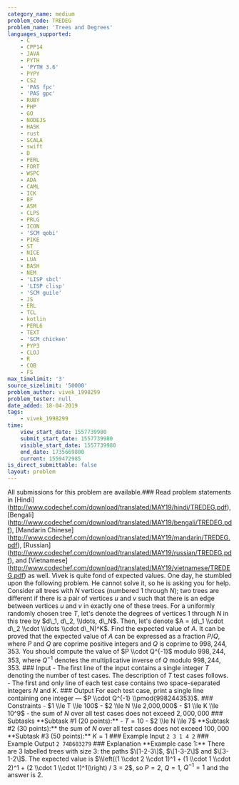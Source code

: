 ```yaml
---
category_name: medium
problem_code: TREDEG
problem_name: 'Trees and Degrees'
languages_supported:
    - C
    - CPP14
    - JAVA
    - PYTH
    - 'PYTH 3.6'
    - PYPY
    - CS2
    - 'PAS fpc'
    - 'PAS gpc'
    - RUBY
    - PHP
    - GO
    - NODEJS
    - HASK
    - rust
    - SCALA
    - swift
    - D
    - PERL
    - FORT
    - WSPC
    - ADA
    - CAML
    - ICK
    - BF
    - ASM
    - CLPS
    - PRLG
    - ICON
    - 'SCM qobi'
    - PIKE
    - ST
    - NICE
    - LUA
    - BASH
    - NEM
    - 'LISP sbcl'
    - 'LISP clisp'
    - 'SCM guile'
    - JS
    - ERL
    - TCL
    - kotlin
    - PERL6
    - TEXT
    - 'SCM chicken'
    - PYP3
    - CLOJ
    - R
    - COB
    - FS
max_timelimit: '3'
source_sizelimit: '50000'
problem_author: vivek_1998299
problem_tester: null
date_added: 18-04-2019
tags:
    - vivek_1998299
time:
    view_start_date: 1557739980
    submit_start_date: 1557739980
    visible_start_date: 1557739980
    end_date: 1735669800
    current: 1559472985
is_direct_submittable: false
layout: problem
---
```

All submissions for this problem are available.\### Read problem statements in \[Hindi\](http://www.codechef.com/download/translated/MAY19/hindi/TREDEG.pdf), \[Bengali\](http://www.codechef.com/download/translated/MAY19/bengali/TREDEG.pdf), \[Mandarin Chinese\](http://www.codechef.com/download/translated/MAY19/mandarin/TREDEG.pdf), \[Russian\](http://www.codechef.com/download/translated/MAY19/russian/TREDEG.pdf), and \[Vietnamese\](http://www.codechef.com/download/translated/MAY19/vietnamese/TREDEG.pdf) as well. Vivek is quite fond of expected values. One day, he stumbled upon the following problem. He cannot solve it, so he is asking you for help. Consider all trees with $N$ vertices (numbered $1$ through $N$); two trees are different if there is a pair of vertices $u$ and $v$ such that there is an edge between vertices $u$ and $v$ in exactly one of these trees. For a uniformly randomly chosen tree $T$, let's denote the degrees of vertices $1$ through $N$ in this tree by $d\_1, d\_2, \\ldots, d\_N$. Then, let's denote $A = (d\_1 \\cdot d\_2 \\cdot \\ldots \\cdot d\_N)^K$. Find the expected value of $A$. It can be proved that the expected value of $A$ can be expressed as a fraction $P/Q$, where $P$ and $Q$ are coprime positive integers and $Q$ is coprime to $998,244,353$. You should compute the value of $P \\cdot Q^{-1}$ modulo $998,244,353$, where $Q^{-1}$ denotes the multiplicative inverse of $Q$ modulo $998,244,353$. ### Input - The first line of the input contains a single integer $T$ denoting the number of test cases. The description of $T$ test cases follows. - The first and only line of each test case contains two space-separated integers $N$ and $K$. ### Output For each test case, print a single line containing one integer ― $P \\cdot Q^{-1} \\pmod{998244353}$. ### Constraints - $1 \\le T \\le 100$ - $2 \\le N \\le 2,000,000$ - $1 \\le K \\le 10^9$ - the sum of $N$ over all test cases does not exceed $2,000,000$ ### Subtasks \*\*Subtask #1 (20 points):\*\* - $T = 10$ - $2 \\le N \\le 7$ \*\*Subtask #2 (30 points):\*\* the sum of $N$ over all test cases does not exceed $100,000$ \*\*Subtask #3 (50 points):\*\* $K = 1$ ### Example Input ``` 2 3 1 4 2 ``` ### Example Output ``` 2 748683279 ``` ### Explanation \*\*Example case 1:\*\* There are $3$ labelled trees with size $3$: the paths $\[1-2-3\]$, $\[1-3-2\]$ and $\[3-1-2\]$. The expected value is $\\left((1 \\cdot 2 \\cdot 1)^1 + (1 \\cdot 1 \\cdot 2)^1 + (2 \\cdot 1 \\cdot 1)^1\\right) / 3 = 2$, so $P = 2$, $Q = 1$, $Q^{-1} = 1$ and the answer is $2$.
